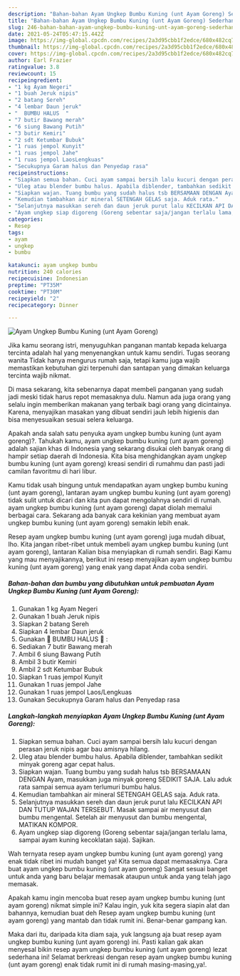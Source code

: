 ```yaml
---
description: "Bahan-bahan Ayam Ungkep Bumbu Kuning (unt Ayam Goreng) Sederhana Untuk Jualan"
title: "Bahan-bahan Ayam Ungkep Bumbu Kuning (unt Ayam Goreng) Sederhana Untuk Jualan"
slug: 246-bahan-bahan-ayam-ungkep-bumbu-kuning-unt-ayam-goreng-sederhana-untuk-jualan
date: 2021-05-24T05:47:15.442Z
image: https://img-global.cpcdn.com/recipes/2a3d95cbb1f2edce/680x482cq70/ayam-ungkep-bumbu-kuning-unt-ayam-goreng-foto-resep-utama.jpg
thumbnail: https://img-global.cpcdn.com/recipes/2a3d95cbb1f2edce/680x482cq70/ayam-ungkep-bumbu-kuning-unt-ayam-goreng-foto-resep-utama.jpg
cover: https://img-global.cpcdn.com/recipes/2a3d95cbb1f2edce/680x482cq70/ayam-ungkep-bumbu-kuning-unt-ayam-goreng-foto-resep-utama.jpg
author: Earl Frazier
ratingvalue: 3.8
reviewcount: 15
recipeingredient:
- "1 kg Ayam Negeri"
- "1 buah Jeruk nipis"
- "2 batang Sereh"
- "4 lembar Daun jeruk"
- "  BUMBU HALUS  "
- "7 butir Bawang merah"
- "6 siung Bawang Putih"
- "3 butir Kemiri"
- "2 sdt Ketumbar Bubuk"
- "1 ruas jempol Kunyit"
- "1 ruas jempol Jahe"
- "1 ruas jempol LaosLengkuas"
- "Secukupnya Garam halus dan Penyedap rasa"
recipeinstructions:
- "Siapkan semua bahan. Cuci ayam sampai bersih lalu kucuri dengan perasan jeruk nipis agar bau amisnya hilang."
- "Uleg atau blender bumbu halus. Apabila diblender, tambahkan sedikit minyak goreng agar cepat halus."
- "Siapkan wajan. Tuang bumbu yang sudah halus tsb BERSAMAAN DENGAN Ayam, masukkan juga minyak goreng SEDIKIT SAJA. Lalu aduk rata sampai semua ayam terlumuri bumbu halus."
- "Kemudian tambahkan air mineral SETENGAH GELAS saja. Aduk rata."
- "Selanjutnya masukkan sereh dan daun jeruk purut lalu KECILKAN API DAN TUTUP WAJAN TERSEBUT. Masak sampai air menyusut dan bumbu mengental. Setelah air menyusut dan bumbu mengental, MATIKAN KOMPOR."
- "Ayam ungkep siap digoreng (Goreng sebentar saja/jangan terlalu lama, sampai ayam kuning kecoklatan saja). Sajikan."
categories:
- Resep
tags:
- ayam
- ungkep
- bumbu

katakunci: ayam ungkep bumbu 
nutrition: 240 calories
recipecuisine: Indonesian
preptime: "PT35M"
cooktime: "PT30M"
recipeyield: "2"
recipecategory: Dinner

---
```



![Ayam Ungkep Bumbu Kuning (unt Ayam Goreng)](https://img-global.cpcdn.com/recipes/2a3d95cbb1f2edce/680x482cq70/ayam-ungkep-bumbu-kuning-unt-ayam-goreng-foto-resep-utama.jpg)

Jika kamu seorang istri, menyuguhkan panganan mantab kepada keluarga tercinta adalah hal yang menyenangkan untuk kamu sendiri. Tugas seorang  wanita Tidak hanya mengurus rumah saja, tetapi kamu juga wajib memastikan kebutuhan gizi terpenuhi dan santapan yang dimakan keluarga tercinta wajib nikmat.

Di masa  sekarang, kita sebenarnya dapat membeli panganan yang sudah jadi meski tidak harus repot memasaknya dulu. Namun ada juga orang yang selalu ingin memberikan makanan yang terbaik bagi orang yang dicintainya. Karena, menyajikan masakan yang dibuat sendiri jauh lebih higienis dan bisa menyesuaikan sesuai selera keluarga. 



Apakah anda salah satu penyuka ayam ungkep bumbu kuning (unt ayam goreng)?. Tahukah kamu, ayam ungkep bumbu kuning (unt ayam goreng) adalah sajian khas di Indonesia yang sekarang disukai oleh banyak orang di hampir setiap daerah di Indonesia. Kita bisa menghidangkan ayam ungkep bumbu kuning (unt ayam goreng) kreasi sendiri di rumahmu dan pasti jadi camilan favoritmu di hari libur.

Kamu tidak usah bingung untuk mendapatkan ayam ungkep bumbu kuning (unt ayam goreng), lantaran ayam ungkep bumbu kuning (unt ayam goreng) tidak sulit untuk dicari dan kita pun dapat mengolahnya sendiri di rumah. ayam ungkep bumbu kuning (unt ayam goreng) dapat diolah memalui berbagai cara. Sekarang ada banyak cara kekinian yang membuat ayam ungkep bumbu kuning (unt ayam goreng) semakin lebih enak.

Resep ayam ungkep bumbu kuning (unt ayam goreng) juga mudah dibuat, lho. Kita jangan ribet-ribet untuk membeli ayam ungkep bumbu kuning (unt ayam goreng), lantaran Kalian bisa menyiapkan di rumah sendiri. Bagi Kamu yang mau menyajikannya, berikut ini resep menyajikan ayam ungkep bumbu kuning (unt ayam goreng) yang enak yang dapat Anda coba sendiri.

<!--inarticleads1-->

##### Bahan-bahan dan bumbu yang dibutuhkan untuk pembuatan Ayam Ungkep Bumbu Kuning (unt Ayam Goreng):

1. Gunakan 1 kg Ayam Negeri
1. Gunakan 1 buah Jeruk nipis
1. Siapkan 2 batang Sereh
1. Siapkan 4 lembar Daun jeruk
1. Gunakan  🌿 BUMBU HALUS 🌿 :
1. Sediakan 7 butir Bawang merah
1. Ambil 6 siung Bawang Putih
1. Ambil 3 butir Kemiri
1. Ambil 2 sdt Ketumbar Bubuk
1. Siapkan 1 ruas jempol Kunyit
1. Gunakan 1 ruas jempol Jahe
1. Gunakan 1 ruas jempol Laos/Lengkuas
1. Gunakan Secukupnya Garam halus dan Penyedap rasa




<!--inarticleads2-->

##### Langkah-langkah menyiapkan Ayam Ungkep Bumbu Kuning (unt Ayam Goreng):

1. Siapkan semua bahan. Cuci ayam sampai bersih lalu kucuri dengan perasan jeruk nipis agar bau amisnya hilang.
1. Uleg atau blender bumbu halus. Apabila diblender, tambahkan sedikit minyak goreng agar cepat halus.
1. Siapkan wajan. Tuang bumbu yang sudah halus tsb BERSAMAAN DENGAN Ayam, masukkan juga minyak goreng SEDIKIT SAJA. Lalu aduk rata sampai semua ayam terlumuri bumbu halus.
1. Kemudian tambahkan air mineral SETENGAH GELAS saja. Aduk rata.
1. Selanjutnya masukkan sereh dan daun jeruk purut lalu KECILKAN API DAN TUTUP WAJAN TERSEBUT. Masak sampai air menyusut dan bumbu mengental. Setelah air menyusut dan bumbu mengental, MATIKAN KOMPOR.
1. Ayam ungkep siap digoreng (Goreng sebentar saja/jangan terlalu lama, sampai ayam kuning kecoklatan saja). Sajikan.




Wah ternyata resep ayam ungkep bumbu kuning (unt ayam goreng) yang enak tidak ribet ini mudah banget ya! Kita semua dapat memasaknya. Cara buat ayam ungkep bumbu kuning (unt ayam goreng) Sangat sesuai banget untuk anda yang baru belajar memasak ataupun untuk anda yang telah jago memasak.

Apakah kamu ingin mencoba buat resep ayam ungkep bumbu kuning (unt ayam goreng) nikmat simple ini? Kalau ingin, yuk kita segera siapin alat dan bahannya, kemudian buat deh Resep ayam ungkep bumbu kuning (unt ayam goreng) yang mantab dan tidak rumit ini. Benar-benar gampang kan. 

Maka dari itu, daripada kita diam saja, yuk langsung aja buat resep ayam ungkep bumbu kuning (unt ayam goreng) ini. Pasti kalian gak akan menyesal bikin resep ayam ungkep bumbu kuning (unt ayam goreng) lezat sederhana ini! Selamat berkreasi dengan resep ayam ungkep bumbu kuning (unt ayam goreng) enak tidak rumit ini di rumah masing-masing,ya!.

